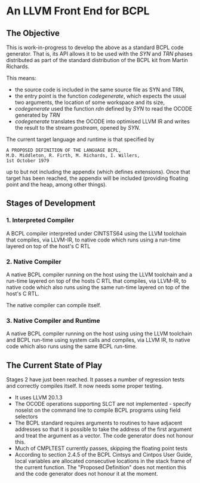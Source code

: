 # An LLVM Front End for BCPL

## The Objective

This is work-in-progress to develop the above as a standard BCPL code generator.
That is, its API allows it to be used with the *SYN* and *TRN* phases distributed
as part of the standard distribution of the BCPL kit from Martin Richards.

This means:

- the source code is included in the same source file as SYN and TRN,
- the entry point is the function *codegenerate*, which expects the usual two arguments, the location of some workspace and its size,
- *codegenerate* used the function *rdn* defined by *SYN* to read the OCODE generated by *TRN*
- *codegenerate* translates the OCODE into optimised LLVM IR and writes the result to the stream *gostream*, opened by *SYN*.

The current target language and runtime is that specified by

    A PROPOSED DEFINITION OF THE LANGUAGE BCPL,
    M.D. Middleton, R. Firth, M. Richards, I. Willers,
    1st October 1979

up to but not including the appendix (which defines extensions). Once that
target has been reached, the appendix will be included (providing floating
point and the heap, among other things).

## Stages of Development

### 1. Interpreted Compiler

A BCPL compiler interpreted under CINTSTS64 using the LLVM toolchain that
compiles, via LLVM-IR, to native code which runs using a run-time layered
on top of the host's C RTL

### 2. Native Compiler

A native BCPL compiler running on the host using the LLVM toolchain and
a run-time layered on top of the hosts C RTL that compiles, via LLVM-IR,
to native code which also runs using the same run-time layered on top of
the host's C RTL.

The native compiler can compile itself.

### 3. Native Compiler and Runtime

A native BCPL compiler running on the host using using the LLVM toolchain
and BCPL run-time using system calls and compiles, via LLVM IR, to native
code which also runs using the same BCPL run-time.

## The Current State of Play

Stages 2 have just been reached. It passes a number of regression tests
and correctly compiles itself. It now needs some proper testing.

- It uses LLVM 20.1.3
- The OCODE operations supporting SLCT are not implemented - specify noselst on the command line to compile BCPL programs using field selectors
- The BCPL standard requires arguments to routines to have adjacent addresses so that it is possible to take the address of the first argument and treat the argument as a vector. The code generator does not honour this.
- Much of CMPLTEST currently passes, skipping the floating point tests
- According to section 2.4.5 of the BCPL Cintsys and Cintpos User Guide, local variables are allocated consecutive locations in the stack frame of the current function. The "Proposed Definition" does not mention this and the code generator does not honour it at the moment.

